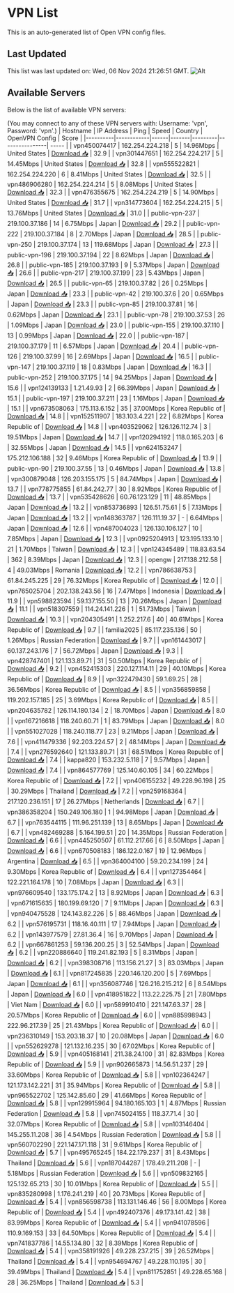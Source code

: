 # VPN List

This is an auto-generated list of Open VPN config files.

## Last Updated

This list was last updated on: Wed, 06 Nov 2024 21:26:51 GMT.
![Alt](https://repobeats.axiom.co/api/embed/186b98318ef1479477931607c1ad7d823f12451f.svg "Repobeats analytics image")

## Available Servers

Below is the list of available VPN servers:

(You may connect to any of these VPN servers with: Username: 'vpn', Password: 'vpn'.)
| Hostname | IP Address | Ping | Speed | Country | OpenVPN Config | Score |
|----------|------------|------|-------|---------|----------------| ----- |
| vpn450074417 | 162.254.224.218 | 5 | 14.96Mbps | United States | [Download 📥](./configs/server_0_US.ovpn) | 32.9 |
| vpn301447651 | 162.254.224.217 | 5 | 14.45Mbps | United States | [Download 📥](./configs/server_1_US.ovpn) | 32.8 |
| vpn555522821 | 162.254.224.220 | 6 | 8.41Mbps | United States | [Download 📥](./configs/server_2_US.ovpn) | 32.5 |
| vpn486906280 | 162.254.224.214 | 5 | 8.08Mbps | United States | [Download 📥](./configs/server_3_US.ovpn) | 32.3 |
| vpn476355675 | 162.254.224.219 | 5 | 14.90Mbps | United States | [Download 📥](./configs/server_4_US.ovpn) | 31.7 |
| vpn314773604 | 162.254.224.215 | 5 | 13.76Mbps | United States | [Download 📥](./configs/server_5_US.ovpn) | 31.0 |
| public-vpn-237 | 219.100.37.186 | 14 | 6.75Mbps | Japan | [Download 📥](./configs/server_6_JP.ovpn) | 29.2 |
| public-vpn-222 | 219.100.37.184 | 8 | 2.70Mbps | Japan | [Download 📥](./configs/server_7_JP.ovpn) | 28.5 |
| public-vpn-250 | 219.100.37.174 | 13 | 119.68Mbps | Japan | [Download 📥](./configs/server_8_JP.ovpn) | 27.3 |
| public-vpn-196 | 219.100.37.194 | 22 | 8.62Mbps | Japan | [Download 📥](./configs/server_9_JP.ovpn) | 26.8 |
| public-vpn-185 | 219.100.37.193 | 9 | 5.37Mbps | Japan | [Download 📥](./configs/server_10_JP.ovpn) | 26.6 |
| public-vpn-217 | 219.100.37.199 | 23 | 5.43Mbps | Japan | [Download 📥](./configs/server_11_JP.ovpn) | 26.5 |
| public-vpn-65 | 219.100.37.82 | 26 | 0.25Mbps | Japan | [Download 📥](./configs/server_12_JP.ovpn) | 23.3 |
| public-vpn-42 | 219.100.37.6 | 20 | 0.65Mbps | Japan | [Download 📥](./configs/server_13_JP.ovpn) | 23.3 |
| public-vpn-85 | 219.100.37.81 | 16 | 0.62Mbps | Japan | [Download 📥](./configs/server_14_JP.ovpn) | 23.1 |
| public-vpn-78 | 219.100.37.53 | 26 | 1.09Mbps | Japan | [Download 📥](./configs/server_15_JP.ovpn) | 23.0 |
| public-vpn-155 | 219.100.37.110 | 13 | 0.99Mbps | Japan | [Download 📥](./configs/server_16_JP.ovpn) | 22.0 |
| public-vpn-187 | 219.100.37.179 | 11 | 6.57Mbps | Japan | [Download 📥](./configs/server_17_JP.ovpn) | 20.4 |
| public-vpn-126 | 219.100.37.99 | 16 | 2.69Mbps | Japan | [Download 📥](./configs/server_18_JP.ovpn) | 16.5 |
| public-vpn-147 | 219.100.37.119 | 18 | 0.83Mbps | Japan | [Download 📥](./configs/server_19_JP.ovpn) | 16.3 |
| public-vpn-252 | 219.100.37.175 | 14 | 94.25Mbps | Japan | [Download 📥](./configs/server_20_JP.ovpn) | 15.6 |
| vpn124139133 | 1.21.49.93 | 2 | 66.39Mbps | Japan | [Download 📥](./configs/server_21_JP.ovpn) | 15.1 |
| public-vpn-197 | 219.100.37.211 | 23 | 1.16Mbps | Japan | [Download 📥](./configs/server_22_JP.ovpn) | 15.1 |
| vpn673508063 | 175.113.6.152 | 35 | 37.00Mbps | Korea Republic of | [Download 📥](./configs/server_23_KR.ovpn) | 14.8 |
| vpn152511907 | 183.103.4.221 | 22 | 6.82Mbps | Korea Republic of | [Download 📥](./configs/server_24_KR.ovpn) | 14.8 |
| vpn403529062 | 126.126.112.74 | 3 | 19.51Mbps | Japan | [Download 📥](./configs/server_25_JP.ovpn) | 14.7 |
| vpn120294192 | 118.0.165.203 | 6 | 32.55Mbps | Japan | [Download 📥](./configs/server_26_JP.ovpn) | 14.5 |
| vpn624153247 | 175.212.106.188 | 32 | 9.46Mbps | Korea Republic of | [Download 📥](./configs/server_27_KR.ovpn) | 13.9 |
| public-vpn-90 | 219.100.37.55 | 13 | 0.46Mbps | Japan | [Download 📥](./configs/server_28_JP.ovpn) | 13.8 |
| vpn300879048 | 126.203.155.175 | 5 | 84.74Mbps | Japan | [Download 📥](./configs/server_29_JP.ovpn) | 13.7 |
| vpn778775855 | 61.84.242.77 | 30 | 8.92Mbps | Korea Republic of | [Download 📥](./configs/server_30_KR.ovpn) | 13.7 |
| vpn535428626 | 60.76.123.129 | 11 | 48.85Mbps | Japan | [Download 📥](./configs/server_31_JP.ovpn) | 13.2 |
| vpn853736893 | 126.51.75.61 | 5 | 7.13Mbps | Japan | [Download 📥](./configs/server_32_JP.ovpn) | 13.2 |
| vpn148363787 | 126.111.19.37 | - | 6.64Mbps | Japan | [Download 📥](./configs/server_33_JP.ovpn) | 12.6 |
| vpn487004023 | 126.130.106.127 | 10 | 7.85Mbps | Japan | [Download 📥](./configs/server_34_JP.ovpn) | 12.3 |
| vpn0925204913 | 123.195.133.10 | 21 | 1.70Mbps | Taiwan | [Download 📥](./configs/server_35_TW.ovpn) | 12.3 |
| vpn124345489 | 118.83.63.54 | 362 | 8.39Mbps | Japan | [Download 📥](./configs/server_36_JP.ovpn) | 12.3 |
| opengw | 217.138.212.58 | 4 | 49.03Mbps | Romania | [Download 📥](./configs/server_37_RO.ovpn) | 12.2 |
| vpn786638753 | 61.84.245.225 | 29 | 76.32Mbps | Korea Republic of | [Download 📥](./configs/server_38_KR.ovpn) | 12.0 |
| vpn765025704 | 202.138.243.56 | 16 | 7.47Mbps | Indonesia | [Download 📥](./configs/server_39_ID.ovpn) | 11.9 |
| vpn598823594 | 59.137.155.50 | 13 | 70.26Mbps | Japan | [Download 📥](./configs/server_40_JP.ovpn) | 11.1 |
| vpn518307559 | 114.24.141.226 | 1 | 51.73Mbps | Taiwan | [Download 📥](./configs/server_41_TW.ovpn) | 10.3 |
| vpn204305491 | 1.252.217.6 | 40 | 40.61Mbps | Korea Republic of | [Download 📥](./configs/server_42_KR.ovpn) | 9.7 |
| familia2025 | 85.117.235.136 | 50 | 1.26Mbps | Russian Federation | [Download 📥](./configs/server_43_RU.ovpn) | 9.7 |
| vpn161443017 | 60.137.243.176 | 7 | 56.72Mbps | Japan | [Download 📥](./configs/server_44_JP.ovpn) | 9.3 |
| vpn428747401 | 121.133.89.71 | 31 | 50.50Mbps | Korea Republic of | [Download 📥](./configs/server_45_KR.ovpn) | 9.2 |
| vpn452415303 | 220.127.114.11 | 29 | 40.10Mbps | Korea Republic of | [Download 📥](./configs/server_46_KR.ovpn) | 8.9 |
| vpn322479430 | 59.1.69.25 | 28 | 36.56Mbps | Korea Republic of | [Download 📥](./configs/server_47_KR.ovpn) | 8.5 |
| vpn356859858 | 119.202.157.185 | 25 | 3.69Mbps | Korea Republic of | [Download 📥](./configs/server_48_KR.ovpn) | 8.5 |
| vpn204635782 | 126.114.180.134 | 2 | 18.70Mbps | Japan | [Download 📥](./configs/server_49_JP.ovpn) | 8.0 |
| vpn167216618 | 118.240.60.71 | 1 | 83.79Mbps | Japan | [Download 📥](./configs/server_50_JP.ovpn) | 8.0 |
| vpn551027028 | 118.240.118.77 | 23 | 9.21Mbps | Japan | [Download 📥](./configs/server_51_JP.ovpn) | 7.6 |
| vpn411479336 | 92.203.224.57 | 2 | 48.14Mbps | Japan | [Download 📥](./configs/server_52_JP.ovpn) | 7.4 |
| vpn276592640 | 121.133.89.71 | 31 | 68.51Mbps | Korea Republic of | [Download 📥](./configs/server_53_KR.ovpn) | 7.4 |
| kappa820 | 153.232.5.118 | 7 | 9.57Mbps | Japan | [Download 📥](./configs/server_54_JP.ovpn) | 7.4 |
| vpn864577769 | 125.140.60.105 | 34 | 60.22Mbps | Korea Republic of | [Download 📥](./configs/server_55_KR.ovpn) | 7.2 |
| vpn406155232 | 49.228.96.198 | 25 | 30.29Mbps | Thailand | [Download 📥](./configs/server_56_TH.ovpn) | 7.2 |
| vpn259168364 | 217.120.236.151 | 17 | 26.27Mbps | Netherlands | [Download 📥](./configs/server_57_NL.ovpn) | 6.7 |
| vpn386358204 | 150.249.106.180 | 1 | 94.98Mbps | Japan | [Download 📥](./configs/server_58_JP.ovpn) | 6.7 |
| vpn763544115 | 111.96.251.139 | 13 | 8.65Mbps | Japan | [Download 📥](./configs/server_59_JP.ovpn) | 6.7 |
| vpn482469288 | 5.164.199.51 | 20 | 14.35Mbps | Russian Federation | [Download 📥](./configs/server_60_RU.ovpn) | 6.6 |
| vpn445250507 | 61.112.217.66 | 6 | 8.50Mbps | Japan | [Download 📥](./configs/server_61_JP.ovpn) | 6.6 |
| vpn670508183 | 186.122.0.167 | 19 | 12.96Mbps | Argentina | [Download 📥](./configs/server_62_AR.ovpn) | 6.5 |
| vpn364004100 | 59.20.234.199 | 24 | 9.30Mbps | Korea Republic of | [Download 📥](./configs/server_63_KR.ovpn) | 6.4 |
| vpn127354464 | 122.221.164.178 | 10 | 7.08Mbps | Japan | [Download 📥](./configs/server_64_JP.ovpn) | 6.3 |
| vpn976609540 | 133.175.174.2 | 13 | 8.92Mbps | Japan | [Download 📥](./configs/server_65_JP.ovpn) | 6.3 |
| vpn671615635 | 180.199.69.120 | 7 | 9.11Mbps | Japan | [Download 📥](./configs/server_66_JP.ovpn) | 6.3 |
| vpn940475528 | 124.143.82.226 | 5 | 88.46Mbps | Japan | [Download 📥](./configs/server_67_JP.ovpn) | 6.2 |
| vpn576195731 | 118.16.40.111 | 17 | 7.94Mbps | Japan | [Download 📥](./configs/server_68_JP.ovpn) | 6.2 |
| vpn143977579 | 27.81.36.4 | 16 | 9.70Mbps | Japan | [Download 📥](./configs/server_69_JP.ovpn) | 6.2 |
| vpn667861253 | 59.136.200.25 | 3 | 52.54Mbps | Japan | [Download 📥](./configs/server_70_JP.ovpn) | 6.2 |
| vpn220886640 | 119.241.82.193 | 5 | 8.31Mbps | Japan | [Download 📥](./configs/server_71_JP.ovpn) | 6.2 |
| vpn398308716 | 113.156.21.27 | 3 | 83.03Mbps | Japan | [Download 📥](./configs/server_72_JP.ovpn) | 6.1 |
| vpn817245835 | 220.146.120.200 | 5 | 7.69Mbps | Japan | [Download 📥](./configs/server_73_JP.ovpn) | 6.1 |
| vpn356087746 | 126.216.215.212 | 6 | 8.54Mbps | Japan | [Download 📥](./configs/server_74_JP.ovpn) | 6.0 |
| vpn418951822 | 113.22.225.75 | 21 | 7.80Mbps | Viet Nam | [Download 📥](./configs/server_75_VN.ovpn) | 6.0 |
| vpn589910410 | 221.147.63.37 | 28 | 20.57Mbps | Korea Republic of | [Download 📥](./configs/server_76_KR.ovpn) | 6.0 |
| vpn885998943 | 222.96.217.39 | 25 | 21.43Mbps | Korea Republic of | [Download 📥](./configs/server_77_KR.ovpn) | 6.0 |
| vpn236310149 | 153.203.18.37 | 10 | 20.08Mbps | Japan | [Download 📥](./configs/server_78_JP.ovpn) | 6.0 |
| vpn552629278 | 121.132.16.235 | 30 | 67.02Mbps | Korea Republic of | [Download 📥](./configs/server_79_KR.ovpn) | 5.9 |
| vpn405168141 | 211.38.24.100 | 31 | 82.83Mbps | Korea Republic of | [Download 📥](./configs/server_80_KR.ovpn) | 5.9 |
| vpn902665873 | 14.56.51.237 | 29 | 33.60Mbps | Korea Republic of | [Download 📥](./configs/server_81_KR.ovpn) | 5.8 |
| vpn102364247 | 121.173.142.221 | 31 | 35.94Mbps | Korea Republic of | [Download 📥](./configs/server_82_KR.ovpn) | 5.8 |
| vpn965522702 | 125.142.85.60 | 29 | 41.66Mbps | Korea Republic of | [Download 📥](./configs/server_83_KR.ovpn) | 5.8 |
| vpn129915964 | 94.180.165.103 | 1 | 4.87Mbps | Russian Federation | [Download 📥](./configs/server_84_RU.ovpn) | 5.8 |
| vpn745024155 | 118.37.71.4 | 30 | 32.07Mbps | Korea Republic of | [Download 📥](./configs/server_85_KR.ovpn) | 5.8 |
| vpn103146404 | 145.255.11.208 | 36 | 4.54Mbps | Russian Federation | [Download 📥](./configs/server_86_RU.ovpn) | 5.8 |
| vpn560702290 | 221.147.171.118 | 31 | 9.61Mbps | Korea Republic of | [Download 📥](./configs/server_87_KR.ovpn) | 5.7 |
| vpn495765245 | 184.22.179.237 | 31 | 8.43Mbps | Thailand | [Download 📥](./configs/server_88_TH.ovpn) | 5.6 |
| vpn187044287 | 178.49.211.208 | - | 5.18Mbps | Russian Federation | [Download 📥](./configs/server_89_RU.ovpn) | 5.6 |
| vpn509832165 | 125.132.65.213 | 30 | 10.01Mbps | Korea Republic of | [Download 📥](./configs/server_90_KR.ovpn) | 5.5 |
| vpn835280998 | 1.176.241.219 | 40 | 20.73Mbps | Korea Republic of | [Download 📥](./configs/server_91_KR.ovpn) | 5.4 |
| vpn856598738 | 113.131.146.46 | 56 | 8.00Mbps | Korea Republic of | [Download 📥](./configs/server_92_KR.ovpn) | 5.4 |
| vpn492407376 | 49.173.141.42 | 38 | 83.99Mbps | Korea Republic of | [Download 📥](./configs/server_93_KR.ovpn) | 5.4 |
| vpn941078596 | 110.9.169.153 | 33 | 64.50Mbps | Korea Republic of | [Download 📥](./configs/server_94_KR.ovpn) | 5.4 |
| vpn741837786 | 14.55.134.80 | 32 | 8.39Mbps | Korea Republic of | [Download 📥](./configs/server_95_KR.ovpn) | 5.4 |
| vpn358191926 | 49.228.237.215 | 39 | 26.52Mbps | Thailand | [Download 📥](./configs/server_96_TH.ovpn) | 5.4 |
| vpn954694767 | 49.228.110.195 | 30 | 39.49Mbps | Thailand | [Download 📥](./configs/server_97_TH.ovpn) | 5.4 |
| vpn811752851 | 49.228.65.168 | 28 | 36.25Mbps | Thailand | [Download 📥](./configs/server_98_TH.ovpn) | 5.3 |
